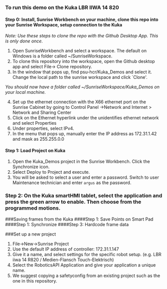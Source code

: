 ### To run this demo on the Kuka LBR IIWA 14 820
#### Step 0: Install, Sunrise Workbench on your machine, clone this repo into your Sunrise Workspace, setup connection to the Kuka
*Note: Use these steps to clone the repo with the Github Desktop App. This is only done once.*  

1. Open SunriseWorkbench and select a workspace. The default on Windows is a folder called ~/SunriseWorkspace.
2. To clone this repository into the workspace, open the Github desktop app and select File-> Clone repository.
3. In the window that pops up, find psu-hcr/Kuka_Demos and select it. Change the local path to the sunrise workspace and click `Clone'.

*You should now have a folder called ~/SunriseWorkspace/Kuka_Demos on your local machine.*

4. Set up the ethernet connection with the X66 ethernet port on the Sunrise Cabinet by going to Control Panel ->Network and Internet > Network and Sharing Center
5. Click on the Ethernet hyperlink under the unidentifies ethernet network and select Properties
6. Under properties, select IPv4.
7. In the menu that pops up, manually enter the IP address as 172.31.1.42 and mask as 255.255.0.0


#### Step 1: Load Project on Kuka
1. Open the Kuka_Demos project in the Sunrise Workbench. Click the Synchronize icon.
2. Select Deploy to Project and execute.
3. You will be asked to select a user and enter a password. Switch to user Maintenance technician and enter `argus` as the password.

### Step 2: On the Kuka smartHMI tablet, select the application and press the green arrow to enable. Then choose from the programmed motions.


###Saving frames from the Kuka
####Step 1: Save Points on Smart Pad
####Step 1: Synchronize
####Step 3: Hardcode frame data

###Set up a new project

1. File->New->Sunrise Project
2. Use the default IP address of controller: 172.31.1.147
3. Give it a name, and select settings for the specific robot setup. (e.g. LBR iiwa 14 R820 / Medien-Flansch Touch-Elektrisch)
4. Select the RoboticsAPI Application and give your application a unique name.
5. We suggest copying a safetyconfig from an existing project such as the one in this repository.


